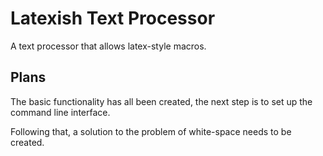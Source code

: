 Latexish Text Processor
=====

A text processor that allows latex-style macros.

Plans
----

The basic functionality has all been created, the next step is to set up the command line interface.

Following that, a solution to the problem of white-space needs to be created.